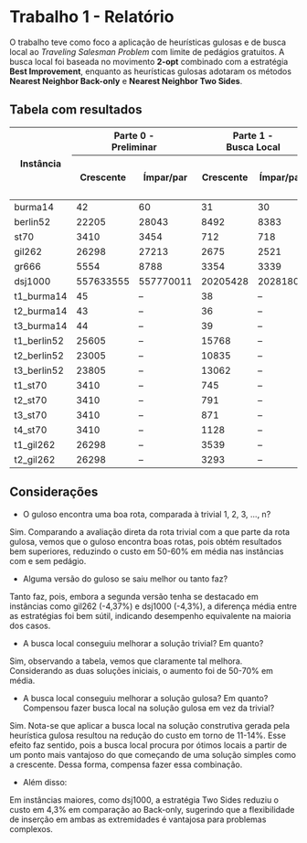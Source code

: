 <!--
# INF284
Repositório para acompanhar a disciplina INF284 - Metaheurísticas
-->

# Trabalho 1 - Relatório

O trabalho teve como foco a aplicação de heurísticas gulosas e de busca local ao *Traveling Salesman Problem* com limite de pedágios gratuitos. A busca local foi baseada no movimento **2‑opt** combinado com a estratégia **Best Improvement**, enquanto as heurísticas gulosas adotaram os métodos **Nearest Neighbor Back-only** e **Nearest Neighbor Two Sides**.


## Tabela com resultados

<table>
  <thead>
    <tr>
      <th rowspan="3">Instância</th>
      <th colspan="2">Parte 0 -<br>Preliminar</th>
      <th colspan="2">Parte 1 -<br>Busca Local</th>
      <th colspan="4">Parte 2 – Nearest Neighbor</th>
    </tr>
    <tr>
      <th rowspan="2">Crescente</th>
      <th rowspan="2">Ímpar/par</th>
      <th rowspan="2">Crescente</th>
      <th rowspan="2">Ímpar/par</th>
      <th colspan="2">Direta</th>
      <th colspan="2">Busca Local</th>
    </tr>
    <tr>
      <th>NN Back‑only</th>
      <th>NN Two Sides</th>
      <th>NN Back‑only</th>
      <th>NN Two Sides</th>
    </tr>
  </thead>
  <tbody>
    <tr>
      <td>burma14</td>
      <td>42</td><td>60</td>
      <td>31</td><td>30</td>
      <td>31</td><td>34</td>
      <td>30</td><td>30</td>
    </tr>
    <tr>
      <td>berlin52</td>
      <td>22205</td><td>28043</td>
      <td>8492</td><td>8383</td>
      <td>8980</td><td>8790</td>
      <td>7842</td><td>8056</td>
    </tr>
    <tr>
      <td>st70</td>
      <td>3410</td><td>3454</td>
      <td>712</td><td>718</td>
      <td>791</td><td>811</td>
      <td>677</td><td>678</td>
    </tr>
    <tr>
      <td>gil262</td>
      <td>26298</td><td>27213</td>
      <td>2675</td><td>2521</td>
      <td>3021</td><td>2889</td>
      <td>2576</td><td>2504</td>
    </tr>
    <tr>
      <td>gr666</td>
      <td>5554</td><td>8788</td>
      <td>3354</td><td>3339</td>
      <td>3923</td><td>3915</td>
      <td>3192</td><td>3249</td>
    </tr>
    <tr>
      <td>dsj1000</td>
      <td>557633555</td><td>557770011</td>
      <td>20205428</td><td>20281802</td>
      <td>24630960</td><td>23570849</td>
      <td>20327483</td><td>19940298</td>
    </tr>
    <tr>
      <td>t1_burma14</td>
      <td>45</td><td>–</td>
      <td>38</td><td>–</td>
      <td>38</td><td>–</td>
      <td>38</td><td>–</td>
    </tr>
    <tr>
      <td>t2_burma14</td>
      <td>43</td><td>–</td>
      <td>36</td><td>–</td>
      <td>36</td><td>–</td>
      <td>36</td><td>–</td>
    </tr>
    <tr>
      <td>t3_burma14</td>
      <td>44</td><td>–</td>
      <td>39</td><td>–</td>
      <td>41</td><td>–</td>
      <td>36</td><td>–</td>
    </tr>
    <tr>
      <td>t1_berlin52</td>
      <td>25605</td><td>–</td>
      <td>15768</td><td>–</td>
      <td>16580</td><td>–</td>
      <td>15578</td><td>–</td>
    </tr>
    <tr>
      <td>t2_berlin52</td>
      <td>23005</td><td>–</td>
      <td>10835</td><td>–</td>
      <td>11780</td><td>–</td>
      <td>10710</td><td>–</td>
    </tr>
    <tr>
      <td>t3_berlin52</td>
      <td>23805</td><td>–</td>
      <td>13062</td><td>–</td>
      <td>14580</td><td>–</td>
      <td>13010</td><td>–</td>
    </tr>
    <tr>
      <td>t1_st70</td>
      <td>3410</td><td>–</td>
      <td>745</td><td>–</td>
      <td>831</td><td>–</td>
      <td>711</td><td>–</td>
    </tr>
    <tr>
      <td>t2_st70</td>
      <td>3410</td><td>–</td>
      <td>791</td><td>–</td>
      <td>911</td><td>–</td>
      <td>782</td><td>–</td>
    </tr>
    <tr>
      <td>t3_st70</td>
      <td>3410</td><td>–</td>
      <td>871</td><td>–</td>
      <td>1019</td><td>–</td>
      <td>867</td><td>–</td>
    </tr>
    <tr>
      <td>t4_st70</td>
      <td>3410</td><td>–</td>
      <td>1128</td><td>–</td>
      <td>1251</td><td>–</td>
      <td>1099</td><td>–</td>
    </tr>
    <tr>
      <td>t1_gil262</td>
      <td>26298</td><td>–</td>
      <td>3539</td><td>–</td>
      <td>4190</td><td>–</td>
      <td>3579</td><td>–</td>
    </tr>
    <tr>
      <td>t2_gil262</td>
      <td>26298</td><td>–</td>
      <td>3293</td><td>–</td>
      <td>3856</td><td>–</td>
      <td>3331</td><td>–</td>
    </tr>
  </tbody>
</table>

## Considerações

- O guloso encontra uma boa rota, comparada à trivial 1, 2, 3, ..., n?

Sim. Comparando a avaliação direta da rota trivial com a que parte da rota gulosa, vemos que o guloso encontra boas rotas, pois obtém resultados bem superiores, reduzindo o custo em 50-60% em média nas instâncias com e sem pedágio.

- Alguma versão do guloso se saiu melhor ou tanto faz?

Tanto faz, pois, embora a segunda versão tenha se destacado em instâncias como gil262 (-4,37%) e dsj1000 (-4,3%), a diferença média entre as estratégias foi bem sútil, indicando desempenho equivalente na maioria dos casos.

- A busca local conseguiu melhorar a solução trivial? Em quanto?

Sim, observando a tabela, vemos que claramente tal melhora. Considerando as duas soluções iniciais, o aumento foi de 50-70% em média.

- A busca local conseguiu melhorar a solução gulosa? Em quanto? Compensou fazer busca local na solução gulosa em vez da trivial?

Sim. Nota-se que aplicar a busca local na solução construtiva gerada pela heurística gulosa resultou na redução do custo em torno de 11-14%. Esse efeito faz sentido, pois a busca local procura por ótimos locais a partir de um ponto mais vantajoso do que começando de uma solução simples como a crescente. Dessa forma, compensa fazer essa combinação.

- Além disso:

Em instâncias maiores, como dsj1000, a estratégia Two Sides reduziu o custo em 4,3% em comparação ao Back-only, sugerindo que a flexibilidade de inserção em ambas as extremidades é vantajosa para problemas complexos.

